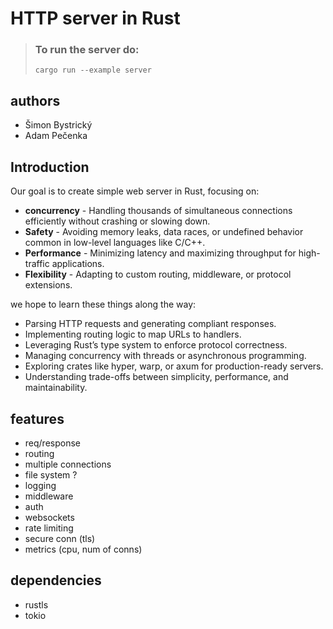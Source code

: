 # HTTP server in Rust

> ### To run the server do:
> `cargo run --example server`

## authors
- Šimon Bystrický
- Adam Pečenka

## Introduction
Our goal is to create simple web server in Rust, focusing on:
- **concurrency** - Handling thousands of simultaneous connections efficiently without crashing or slowing down.
- **Safety** - Avoiding memory leaks, data races, or undefined behavior common in low-level languages like C/C++.  
- **Performance** - Minimizing latency and maximizing throughput for high-traffic applications.  
- **Flexibility** - Adapting to custom routing, middleware, or protocol extensions.

we hope to learn these things along the way:
- Parsing HTTP requests and generating compliant responses. 
- Implementing routing logic to map URLs to handlers.  
- Leveraging Rust’s type system to enforce protocol correctness.  
- Managing concurrency with threads or asynchronous programming.  
- Exploring crates like hyper, warp, or axum for production-ready servers.  
- Understanding trade-offs between simplicity, performance, and maintainability.
     

## features
- req/response
- routing
- multiple connections
- file system ?
- logging
- middleware 
- auth
- websockets
- rate limiting
- secure conn (tls)
- metrics (cpu, num of conns)    

## dependencies
- rustls
- tokio
